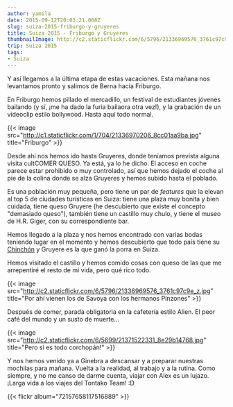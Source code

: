 ```yaml
---
author: yamila
date: 2015-09-12T20:03:21.068Z
slug: suiza-2015-friburgo-y-gruyeres
title: Suiza 2015 - Friburgo y Gruyeres
thumbnailImage: http://c2.staticflickr.com/6/5796/21336969576_3761c97c9e_z.jpg
trip: Suiza 2015
tags:
- Suiza
---
```


Y así llegamos a la última etapa de estas vacaciones. Esta mañana nos levantamos pronto y salimos de Berna hacia Friburgo.

En Friburgo hemos pillado el mercadillo, un festival de estudiantes jóvenes bailando (y sí, ¡me ha dado la furia bailaora otra vez!), y la grabación de un videoclip estilo bollywood. Hasta aquí todo normal.

{{< image src="http://c1.staticflickr.com/1/704/21336970206_8cc01aa9ba.jpg" title="Friburgo" >}}

Desde ahí nos hemos ido hasta Gruyeres, donde teníamos prevista alguna visita cultCOMER QUESO. Ya está, ya lo he dicho. El acceso en coche parece estar prohibido o muy controlado, así que hemos dejado el coche al pie de la colina donde se alza Gruyeres y hemos subido hasta el poblado.

Es una población muy pequeña, pero tiene un par de <em>features</em> que la elevan al top 5 de ciudades turísticas en Suiza: tiene una plaza muy bonita y bien cuidada, tiene queso Gruyere (he descubierto que existe el concepto "demasiado queso"), también tiene un castillo muy chulo, y tiene el museo de H.R. Giger, con su correspondiente bar.

Hemos llegado a la plaza y nos hemos encontrado con varias bodas teniendo lugar en el momento y hemos descubierto que todo país tiene su <a href="https://www.google.ch/search?q=chinch%C3%B3n+madrid&source=lnms&tbm=isch&sa=X&ved=0CAcQ_AUoAWoVChMIh6yWwqHyxwIVi0kaCh11HQXh&biw=1918&bih=992" target="_new">Chinchón</a> y Gruyere es la que ganó la porra en Suiza.

Hemos visitado el castillo y hemos comido cosas con queso de las que me arrepentiré el resto de mi vida, pero qué rico todo.

{{< image src="http://c2.staticflickr.com/6/5796/21336969576_3761c97c9e_z.jpg" title="Por ahí vienen los de Savoya con los hermanos Pinzones" >}}

Después de comer, parada obligatoria en la cafetería estilo Alien. El peor café del mundo y un susto de muerte...

{{< image src="http://c2.staticflickr.com/6/5699/21371522331_8e29b14768.jpg" title="Pero si es todo corchopán!" >}}

Y nos hemos venido ya a Ginebra a descansar y a preparar nuestras mochilas para mañana.
Vuelta a la realidad, al trabajo y a la rutina. Como siempre, y no me canso de darme cuenta, viajar con Alex es un lujazo. ¡Larga vida a los viajes del Tontako Team! :D

{{< flickr album="72157658117516889" >}}
